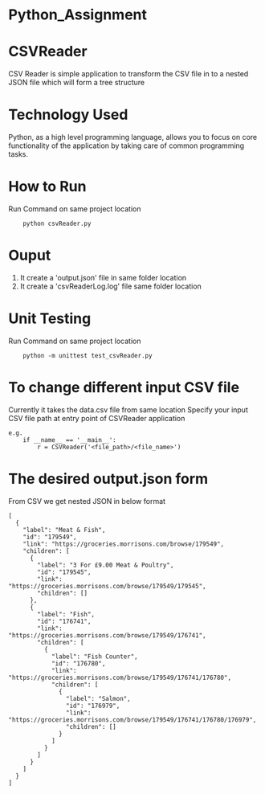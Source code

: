 # Python_Assignment
# CSVReader
CSV Reader is simple application to transform the CSV file in to a nested JSON file which will form a tree structure

# Technology Used
Python, as a high level programming language, allows you to focus on core functionality of the application by taking care of common programming tasks.


# How to Run
Run Command on same project location
```
	python csvReader.py
```

# Ouput
1. It create a 'output.json' file in same folder location
2. It create a 'csvReaderLog.log' file same folder location

# Unit Testing
Run Command on same project location
```
	python -m unittest test_csvReader.py
```



# To change different input CSV file
Currently it takes the data.csv file from same location
Specify your input CSV file path at entry point of CSVReader application

```
e.g.
	if __name__ == '__main__':
		r = CSVReader('<file_path>/<file_name>') 
```

# The desired output.json form
From CSV we get nested JSON in below format
```
[  
  {
    "label": "Meat & Fish",
    "id": "179549",
    "link": "https://groceries.morrisons.com/browse/179549",
    "children": [
      {
        "label": "3 For £9.00 Meat & Poultry",
        "id": "179545",
        "link": "https://groceries.morrisons.com/browse/179549/179545",
        "children": []
      },
      {
        "label": "Fish",
        "id": "176741",
        "link": "https://groceries.morrisons.com/browse/179549/176741",
        "children": [
          {
            "label": "Fish Counter",
            "id": "176780",
            "link": "https://groceries.morrisons.com/browse/179549/176741/176780",
            "children": [
              {
                "label": "Salmon",
                "id": "176979",
                "link": "https://groceries.morrisons.com/browse/179549/176741/176780/176979",
                "children": []
              }
            ]
          }
        ]
      }
    ]
  }
]

```
